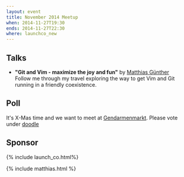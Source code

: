 ```yaml
---
layout: event
title: November 2014 Meetup
when: 2014-11-27T19:30
ends: 2014-11-27T22:30
where: launchco_new
---
```


## Talks

- **"Git and Vim - maximize the joy and fun"** by [Matthias Günther](https://twitter.com/wikimatze)<br>
Follow me through my travel exploring the way to get Vim and Git running in a friendly coexistence.


## Poll

It's X-Mas time and we want to meet at [Gendarmenmarkt](http://bit.ly/1EnAiqH). Please vote under [doodle](http://doodle.com/hd86a6ma3s23g5tc#table)


## Sponsor

{% include launch_co.html%}

{% include matthias.html %}
